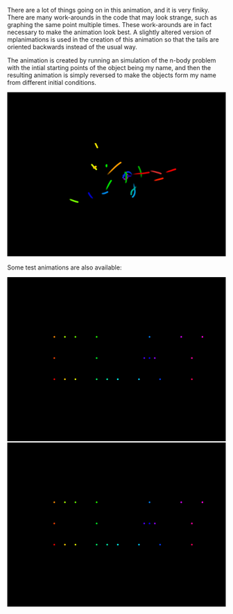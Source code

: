 There are a lot of things going on in this animation, and it is very finiky. There are many work-arounds in the code that may look strange, such as graphing the same point multiple times. These work-arounds are in fact necessary to make the animation look best. A slightly altered version of mplanimations is used in the creation of this animation so that the tails are oriented backwards instead of the usual way.

The animation is created by running an simulation of the n-body problem with the intial starting points of the object being my name, and then the resulting animation is simply reversed to make the objects form my name from different initial conditions.

![](n-bodyName.gif)

Some test animations are also available:

![](n-bodyName%20Test1.gif)
![](n-bodyName%20Test2.gif)
